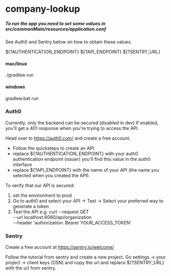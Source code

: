 # company-lookup

##### To run the app you need to set some values in src/commonMain/resources/application.conf
See Auth0 and Sentry below on how to obtain these values.

${?AUTHENTICATION_ENDPOINT}
${?API_ENDPOINT}
${?SENTRY_URL}


#### mac/linux
./gradlew run

#### windows
gradlew.bat run


### Auth0
Currently, only the backend can be secured (disabled in dev)
If enabled, you'll get a 401 response when you're trying to access the API.

Head over to https://auth0.com/ and create a free account.
- Follow the quicksteps to create an API.
- replace ${?AUTHENTICATION_ENDPOINT} with your auth0 authentication endpoint (issuer) you'll find this value in the auth0 interface
- replace ${?API_ENDPOINT} with the name of your API (the name you selected when you created the API).

To verify that our API is secured:
1. set the environment to prod
2. Go to auth0 and select your API -> Test -> Select your preferred way to generate a token
3. Test the API e.g.
curl --request GET \
  --url localhost:8080/api/organization \
  --header 'authorization: Bearer YOUR_ACCESS_TOKEN'
  

### Sentry
Create a free account at https://sentry.io/welcome/

Follow the tutorial from sentry and create a new project. Go settings -> your project -> client keys (DSN) and copy the url and replace ${?SENTRY_URL} with the url from sentry.
